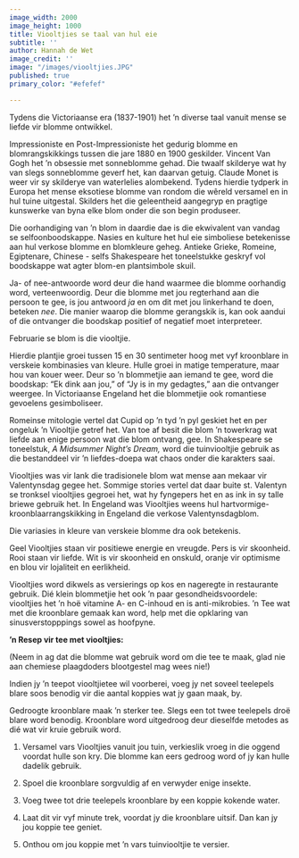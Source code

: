 ```yaml
---
image_width: 2000
image_height: 1000
title: Viooltjies se taal van hul eie
subtitle: ''
author: Hannah de Wet
image_credit: ''
image: "/images/viooltjies.JPG"
published: true
primary_color: "#efefef"

---
```

Tydens die Victoriaanse era (1837-1901) het ’n diverse taal vanuit mense se liefde vir blomme ontwikkel.

Impressioniste en Post-Impressioniste het gedurig blomme en blomrangskikkings tussen die jare 1880 en 1900 geskilder. Vincent Van Gogh het ’n obsessie met sonneblomme gehad. Die twaalf skilderye wat hy van slegs sonneblomme geverf het, kan daarvan getuig. Claude Monet is weer vir sy skilderye van waterlelies alombekend. Tydens hierdie tydperk in Europa het mense eksotiese blomme van rondom die wêreld versamel en in hul tuine uitgestal. Skilders het die geleentheid aangegryp en pragtige kunswerke van byna elke blom onder die son begin produseer.

Die oorhandiging van ’n blom in daardie dae is die ekwivalent van vandag se selfoonboodskappe. Nasies en kulture het hul eie simboliese betekenisse aan hul verkose blomme en blomkleure geheg. Antieke Grieke, Romeine, Egiptenare, Chinese - selfs Shakespeare het toneelstukke geskryf vol boodskappe wat agter blom-en plantsimbole skuil.

Ja- of nee-antwoorde word deur die hand waarmee die blomme oorhandig word, verteenwoordig. Deur die blomme met jou regterhand aan die persoon te gee, is jou antwoord _ja_ en om dit met jou linkerhand te doen, beteken _nee_. Die manier waarop die blomme gerangskik is, kan ook aandui of die ontvanger die boodskap positief of negatief moet interpreteer.

Februarie se blom is die viooltjie.

Hierdie plantjie groei tussen 15 en 30 sentimeter hoog met vyf kroonblare in verskeie kombinasies van kleure. Hulle groei in matige temperature, maar hou van kouer weer. Deur so ’n blommetjie aan iemand te gee, word die boodskap: “Ek dink aan jou,” of “Jy is in my gedagtes,” aan die ontvanger weergee. In Victoriaanse Engeland het die blommetjie ook romantiese gevoelens gesimboliseer.

Romeinse mitologie vertel dat Cupid op ’n tyd ’n pyl geskiet het en per ongeluk ’n Viooltjie getref het. Van toe af besit die blom ’n towerkrag wat liefde aan enige persoon wat die blom ontvang, gee. In Shakespeare se toneelstuk, _A Midsummer Night’s Dream,_ word die tuinviooltjie gebruik as die bestanddeel vir ’n liefdes-doepa wat chaos onder die karakters saai.

Viooltjies was vir lank die tradisionele blom wat mense aan mekaar vir Valentynsdag gegee het. Sommige stories vertel dat daar buite st. Valentyn se tronksel viooltjies gegroei het, wat hy fyngepers het en as ink in sy talle briewe gebruik het. In Engeland was Viooltjies weens hul hartvormige-kroonblaarrangskikking in Engeland die verkose Valentynsdagblom.

Die variasies in kleure van verskeie blomme dra ook betekenis.

Geel Viooltjies staan vir positiewe energie en vreugde. Pers is vir skoonheid. Rooi staan vir liefde. Wit is vir skoonheid en onskuld, oranje vir optimisme en blou vir lojaliteit en eerlikheid.

Viooltjies word dikwels as versierings op kos en nageregte in restaurante gebruik. Dié klein blommetjie het ook ’n paar gesondheidsvoordele: viooltjies het ’n hoë vitamine A- en C-inhoud en is anti-mikrobies. ’n Tee wat met die kroonblare gemaak kan word, help met die opklaring van sinusverstopppings sowel as hoofpyne.

**’n Resep vir tee met viooltjies:**

(Neem in ag dat die blomme wat gebruik word om die tee te maak, glad nie aan chemiese plaagdoders blootgestel mag wees nie!)

Indien jy ’n teepot viooltjietee wil voorberei, voeg jy net soveel teelepels blare soos benodig vir die aantal koppies wat jy gaan maak, by.

Gedroogte kroonblare maak ’n sterker tee. Slegs een tot twee teelepels droë blare word benodig. Kroonblare word uitgedroog deur dieselfde metodes as dié wat vir kruie gebruik word.

1) Versamel vars Viooltjies vanuit jou tuin, verkieslik vroeg in die oggend voordat hulle son kry. Die blomme kan eers gedroog word of jy kan hulle dadelik gebruik.

2) Spoel die kroonblare sorgvuldig af en verwyder enige insekte.

3) Voeg twee tot drie teelepels kroonblare by een koppie kokende water.

4) Laat dit vir vyf minute trek, voordat jy die kroonblare uitsif. Dan kan jy jou koppie tee geniet.

5) Onthou om jou koppie met ’n vars tuinviooltjie te versier.